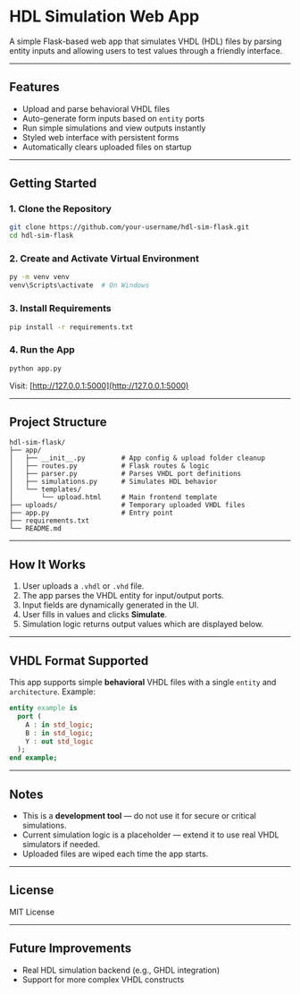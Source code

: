 # HDL Simulation Web App

A simple Flask-based web app that simulates VHDL (HDL) files by parsing entity inputs and allowing users to test values through a friendly interface.

---

## Features

- Upload and parse behavioral VHDL files
- Auto-generate form inputs based on `entity` ports
- Run simple simulations and view outputs instantly
- Styled web interface with persistent forms
- Automatically clears uploaded files on startup

---


## Getting Started

### 1. Clone the Repository

```bash
git clone https://github.com/your-username/hdl-sim-flask.git
cd hdl-sim-flask
```

### 2. Create and Activate Virtual Environment

```bash
py -m venv venv
venv\Scripts\activate  # On Windows
```

### 3. Install Requirements

```bash
pip install -r requirements.txt
```

### 4. Run the App

```bash
python app.py
```

Visit: [http://127.0.0.1:5000](http://127.0.0.1:5000)

---

## Project Structure

```
hdl-sim-flask/
├── app/
│   ├── __init__.py         # App config & upload folder cleanup
│   ├── routes.py           # Flask routes & logic
│   ├── parser.py           # Parses VHDL port definitions
│   ├── simulations.py      # Simulates HDL behavior
│   └── templates/
│       └── upload.html     # Main frontend template
├── uploads/                # Temporary uploaded VHDL files
├── app.py                  # Entry point
├── requirements.txt
└── README.md
```

---

## How It Works

1. User uploads a `.vhdl` or `.vhd` file.
2. The app parses the VHDL entity for input/output ports.
3. Input fields are dynamically generated in the UI.
4. User fills in values and clicks **Simulate**.
5. Simulation logic returns output values which are displayed below.

---

## VHDL Format Supported

This app supports simple **behavioral** VHDL files with a single `entity` and `architecture`. Example:

```vhdl
entity example is
  port (
    A : in std_logic;
    B : in std_logic;
    Y : out std_logic
  );
end example;
```

---

## Notes

- This is a **development tool** — do not use it for secure or critical simulations.
- Current simulation logic is a placeholder — extend it to use real VHDL simulators if needed.
- Uploaded files are wiped each time the app starts.

---

## License

MIT License

---

## Future Improvements

- Real HDL simulation backend (e.g., GHDL integration)
- Support for more complex VHDL constructs
